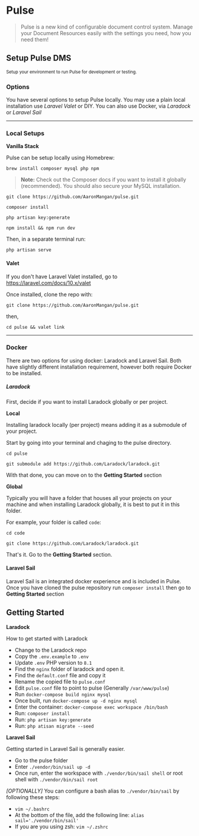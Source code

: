 # Pulse

> Pulse is a new kind of configurable document control system.
> Manage your Document Resources easily with the settings you need, how you need them!

## Setup Pulse DMS

<small class="text text-muted">Setup your environment to run Pulse for development or testing.</small>

### **Options**

You have several options to setup Pulse locally. You may use a plain local installation use *Laravel Valet* or DIY. You can also use Docker,
via *Laradock* or *Laravel Sail*

___

### Local Setups

**Vanilla Stack**

Pulse can be setup locally using Homebrew:

`brew install composer mysql php npm`

> **Note:** Check out the Composer docs if you want to install it globally (recommended). You should also secure your MySQL installation.

`git clone https://github.com/AaronMangan/pulse.git`

`composer install`

`php artisan key:generate`

`npm install && npm run dev`

Then, in a separate terminal run:

`php artisan serve`

#### Valet

If you don't have Laravel Valet installed, go to https://laravel.com/docs/10.x/valet

Once installed, clone the repo with:

`git clone https://github.com/AaronMangan/pulse.git`

then,

`cd pulse && valet link`

---

### Docker

There are two options for using docker: Laradock and Laravel Sail. Both have slightly different installation requirement, however both require Docker to be installed.

##### Laradock
    
First, decide if you want to install Laradock globally or per project.

**Local**

Installing laradock locally (per project) means adding it as a submodule of your project.

Start by going into your terminal and chaging to the pulse directory.

`cd pulse`

`git submodule add https://github.com/Laradock/laradock.git`

With that done, you can move on to the **Getting Started** section

**Global**

Typically you will have a folder that houses all your projects on your machine and when installing Laradock globally, it is best to put it in this folder.

For example, your folder is called `code`:

`cd code`


`git clone https://github.com/Laradock/laradock.git`

That's it. Go to the **Getting Started** section.

#### Laravel Sail

Laravel Sail is an integrated docker experience and is included in Pulse. Once you have cloned the pulse repository run `composer install` then go to **Getting Started** section

## Getting Started

**Laradock**

How to get started with Laradock

- Change to the Laradock repo
- Copy the `.env.example` to `.env`
- Update `.env` PHP version to `8.1`
- Find the `nginx` folder of laradock and open it.
- Find the `default.conf` file and copy it
- Rename the copied file to `pulse.conf`
- Edit `pulse.conf` file to point to pulse (Generally `/var/www/pulse`)
- Run `docker-compose build nginx mysql`
- Once built, run `docker-compose up -d nginx mysql`
- Enter the container: `docker-compose exec workspace /bin/bash`
- Run: `composer install`
- Run: `php artisan key:generate`
- Run: `php atisan migrate --seed`

**Laravel Sail**

Getting started in Laravel Sail is generally easier.

- Go to the pulse folder
- Enter `./vendor/bin/sail up -d`
- Once run, enter the workspace with `./vendor/bin/sail shell` or root shell with `./vendor/bin/sail root`

*[OPTIONALLY]* You can configure a bash alias to `./vendor/bin/sail` by following these steps:

- `vim ~/.bashrc`
- At the bottom of the file, add the following line: `alias sail='./vendor/bin/sail'`
- If you are you using zsh: `vim ~/.zshrc`
